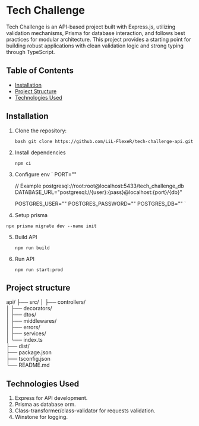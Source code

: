 # Tech Challenge

Tech Challenge is an API-based project built with Express.js, utilizing validation mechanisms, Prisma for database interaction, and follows best practices for modular architecture. This project provides a starting point for building robust applications with clean validation logic and strong typing through TypeScript.

## Table of Contents

- [Installation](#installation)
- [Project Structure](#project-structure)
- [Technologies Used](#technologies-used)

## Installation

1. Clone the repository:

   `bash git clone https://github.com/LiL-FlexeR/tech-challenge-api.git`

2. Install dependencies

   `npm ci`

3. Configure env
   `
   PORT=""

   // Example postgresql://root:root@localhost:5433/tech_challenge_db
   DATABASE_URL="postgresql://{user}:{pass}@localhost:{port}/{db}"

   POSTGRES_USER=""
   POSTGRES_PASSWORD=""
   POSTGRES_DB=""
   `

4. Setup prisma

`npx prisma migrate dev --name init`

5. Build API

   `npm run build`

6. Run API

   `npm run start:prod`

## Project structure

api/
├── src/
│ ├── controllers/  
│ ├── decorators/  
│ ├── dtos/  
│ ├── middlewares/  
│ ├── errors/  
│ ├── services/  
│ └── index.ts  
├── dist/  
├── package.json  
├── tsconfig.json  
└── README.md

## Technologies Used

1. Express for API development.
2. Prisma as database orm.
3. Class-transformer/class-validator for requests validation.
4. Winstone for logging.
